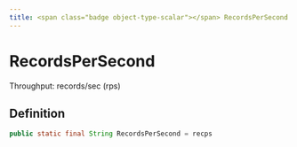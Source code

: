 ```yaml
---
title: <span class="badge object-type-scalar"></span> RecordsPerSecond
---
```

# <span class="badge object-type-scalar"></span> RecordsPerSecond

Throughput: records/sec (rps)

## Definition

```java
public static final String RecordsPerSecond = recps
```
